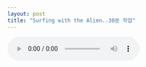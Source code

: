 ```yaml
---
layout: post
title: "Surfing with the Alien..30분 작업"
---
```


<audio src="/assets/images/39156bfb3788ee5474b639ab8ac341ae.mp3" controls preload></audio>



